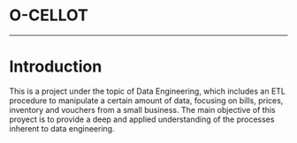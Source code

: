 # O-CELLOT
---

# Introduction

This is a project under the topic of Data Engineering, which includes an ETL procedure to manipulate a certain amount of data, focusing on bills, prices, inventory and vouchers from a small business. The main objective of this proyect is to provide a deep and applied understanding of the processes inherent to data engineering.
